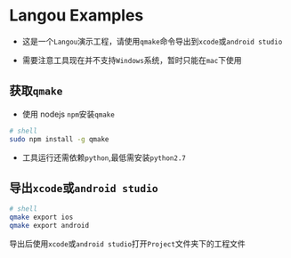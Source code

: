 Langou Examples
===============

* 这是一个`Langou`演示工程，请使用`qmake`命令导出到`xcode`或`android studio`

* 需要注意工具现在并不支持`Windows`系统，暂时只能在`mac`下使用

## 获取`qmake`

* 使用 nodejs `npm`安装`qmake`


```sh
# shell
sudo npm install -g qmake

```

* 工具运行还需依赖`python`,最低需安装`python2.7`

## 导出`xcode`或`android studio`

```sh
# shell
qmake export ios
qmake export android
```

导出后使用`xcode`或`android studio`打开`Project`文件夹下的工程文件

